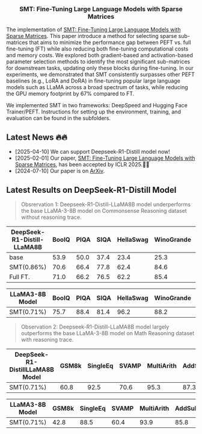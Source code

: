 <h3 align="center">
    <p>SMT: Fine-Tuning Large Language Models with Sparse Matrices </p>
</h3>

The implementation of [SMT: Fine-Tuning Large Language Models with Sparse Matrices](https://openreview.net/forum?id=GbgCRJedQ7). This paper introduce a method for selecting sparse sub-matrices that aims to minimize the performance gap between PEFT vs. full fine-tuning (FT) while also reducing both fine-tuning computational costs and memory costs. We explored both gradient-based and activation-based parameter selection methods to identify the most significant sub-matrices for downstream tasks, updating only these blocks during fine-tuning. In our experiments, we demonstrated that SMT consistently surpasses other PEFT baselines (e.g., LoRA and DoRA) in fine-tuning popular large language models such as LLaMA across a broad spectrum of tasks, while reducing the GPU memory footprint by 67% compared to FT. 


We implemented SMT in two frameworks: DeepSpeed and Hugging Face Trainer/PEFT. Instructions for setting up the environment, training, and evaluation can be found in the subfolders.


## Latest News 🔥🔥

* [2025-04-10] We can support Deepseek-R1-Distill model now!
* [2025-02-01] Our paper, [SMT: Fine-Tuning Large Language Models with Sparse Matrices](https://openreview.net/forum?id=GbgCRJedQ7), has been accepted by ICLR 2025.🎉🎉
* [2024-07-10] Our paper is on [ArXiv](https://arxiv.org/abs/2405.15525). 



## Latest Results on DeepSeek-R1-Distill Model 

>Obsrervation 1: Deepseek-R1-Distill-LLaMA8B model underperforms the base LLaMA-3-8B model on Commonsense Reasoning dataset without reasoning trace.

|DeepSeek-R1-Distill-LLaMA8B| BoolQ | PIQA  | SIQA  | HellaSwag | WinoGrande | ARC-e | ARC-c | OBQA  | AVG   |
|---------------------------|-------|-------|-------|-----------|------------|-------|-------|-------|-------|
| base                      | 53.9  | 50.0  | 37.4  | 23.4      | 25.3       | 30.6  | 28.0  | 23.4  | 34.0  |
| SMT(0.86%)                | 70.6  | 66.4  | 77.8  | 62.4      | 84.6       | 60.9  | 53.2  | 72.6  | 68.6  |
| Full FT.                  | 71.0  | 66.2  | 76.5  | 62.2      | 85.4       | 61.8  | 52.8  | 72.6  | 68.6  |


|LLaMA3-8B Model| BoolQ | PIQA  | SIQA  | HellaSwag | WinoGrande | ARC-e | ARC-c | OBQA  | AVG   |
|---------------------------|-------|-------|-------|-----------|------------|-------|-------|-------|-------|
| SMT(0.71%)    | 75.7  | 88.4  | 81.4  | 96.2      | 88.2       | 92.7  | 83.2  | 88.6  | 86.8  |


>Observation 2: Deepseek-R1-Distill-LLaMA8B model largely outperforms the base LLaMA-3-8B model on Math Reasoning dataset with reasoning trace.

|DeepSeek-R1-DistillLLaMA8B Model| GSM8k | SingleEq  | SVAMP  | MultiArith | AddSub | AQuA | AVG   |
|---------------------------|-------|-----------|--------|------------|--------|----|----------|
| SMT(0.71%)    | 60.8  | 92.5  | 70.6  | 95.3      | 87.3       |  31.2  |  73.0|


|LLaMA3-8B Model| GSM8k | SingleEq  | SVAMP  | MultiArith | AddSub | AQuA | AVG   |
|---------------------------|-------|-----------|--------|------------|--------|----|----------|
| SMT(0.71%)    | 42.8  | 88.5  | 60.4  | 93.9      | 85.8       |  25.2  |  66.1|


